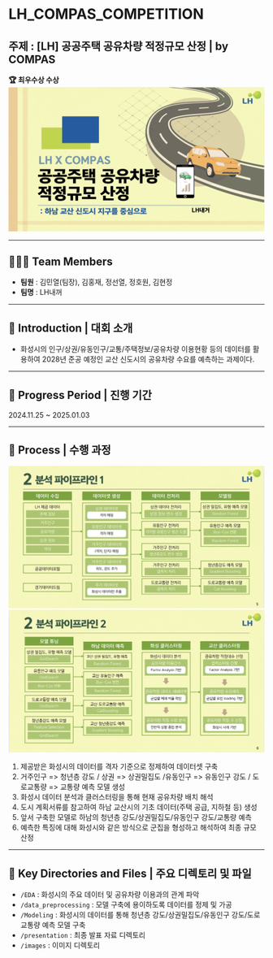 # **LH_COMPAS_COMPETITION**

## **주제 : [LH] 공공주택 공유차량 적정규모 산정 | by COMPAS**
**🏆 최우수상  수상**
![시작](./images/title.png)

---

## 🧑‍🤝‍🧑 **Team Members**
- **팀원** : 김민열(팀장), 김홍재, 정선열, 정호원, 김현정
- **팀명** : LH내꺼

---

## **🌟 Introduction | 대회 소개**
- 화성시의 인구/상권/유동인구/교통/주택정보/공유차량 이용현황 등의 데이터를 활용하여 2028년 준공 예정인 교산 신도시의 공유차량 수요를 예측하는 과제이다.

---

## **📅 Progress Period | 진행 기간**
2024.11.25 ~ 2025.01.03

---

## **🚀 Process | 수행 과정**
![파이프라인1](./images/pipeline1.png)
![파이프라인2](./images/pipeline2.png)
1. 제공받은 화성시의 데이터를 격자 기준으로 정제하여 데이터셋 구축
2. 거주인구 => 청년층 강도 / 상권 => 상권밀집도 /유동인구 => 유동인구 강도 / 도로교통량 => 교통량 예측 모델 생성
3. 화성시 데이터 분석과 클러스터링을 통해 현재 공유차량 배치 해석 
4. 도시 계획서류를 참고하여 하남 교산시의 기초 데이터(주택 공급, 지하철 등) 생성
5. 앞서 구축한 모델로 하남의 청년층 강도/상권밀집도/유동인구 강도/교통량 예측
6. 예측한 특징에 대해 화성시와 같은 방식으로 군집을 형성하고 해석하여 최종 규모 산정

---

## **📁 Key Directories and Files | 주요 디렉토리 및 파일**
- `/EDA` : 화성시의 주요 데이터 및 공유차량 이용과의 관계 파악
- `/data_preprocessing` : 모델 구축에 용이하도록 데이터를 정제 및 가공
- `/Modeling` : 화성시의 데이터를 통해 청년층 강도/상권밀집도/유동인구 강도/도로교통량 예측 모델 구축
- `/presentation` : 최종 발표 자료 디렉토리
- `/images` : 이미지 디렉토리 